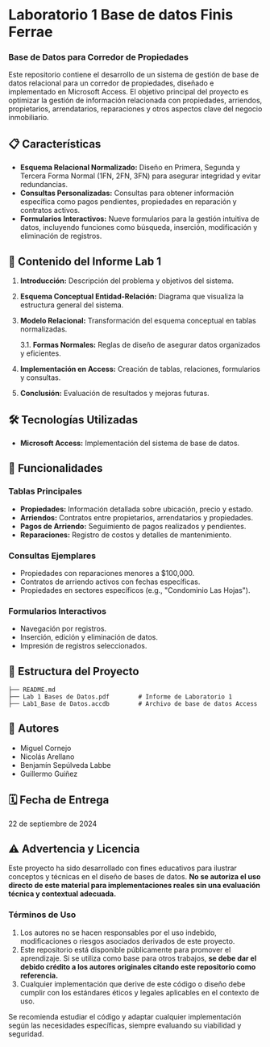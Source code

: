 # Laboratorio 1 Base de datos Finis Ferrae

<h3>Base de Datos para Corredor de Propiedades</h3>

Este repositorio contiene el desarrollo de un sistema de gestión de base de datos relacional para un corredor de propiedades, diseñado e implementado en Microsoft Access. El objetivo principal del proyecto es optimizar la gestión de información relacionada con propiedades, arriendos, propietarios, arrendatarios, reparaciones y otros aspectos clave del negocio inmobiliario.

## 📋 Características

- **Esquema Relacional Normalizado:** Diseño en Primera, Segunda y Tercera Forma Normal (1FN, 2FN, 3FN) para asegurar integridad y evitar redundancias.
- **Consultas Personalizadas:** Consultas para obtener información específica como pagos pendientes, propiedades en reparación y contratos activos.
- **Formularios Interactivos:** Nueve formularios para la gestión intuitiva de datos, incluyendo funciones como búsqueda, inserción, modificación y eliminación de registros.

## 📑 Contenido del Informe Lab 1

1. **Introducción:** Descripción del problema y objetivos del sistema.
2. **Esquema Conceptual Entidad-Relación:** Diagrama que visualiza la estructura general del sistema.
3. **Modelo Relacional:** Transformación del esquema conceptual en tablas normalizadas.
   
   3.1. **Formas Normales:** Reglas de diseño de asegurar datos organizados y eficientes.
5. **Implementación en Access:** Creación de tablas, relaciones, formularios y consultas.
6. **Conclusión:** Evaluación de resultados y mejoras futuras.

## 🛠️ Tecnologías Utilizadas

- **Microsoft Access:** Implementación del sistema de base de datos.

## 🚀 Funcionalidades

### Tablas Principales
- **Propiedades:** Información detallada sobre ubicación, precio y estado.
- **Arriendos:** Contratos entre propietarios, arrendatarios y propiedades.
- **Pagos de Arriendo:** Seguimiento de pagos realizados y pendientes.
- **Reparaciones:** Registro de costos y detalles de mantenimiento.

### Consultas Ejemplares
- Propiedades con reparaciones menores a $100,000.
- Contratos de arriendo activos con fechas específicas.
- Propiedades en sectores específicos (e.g., "Condominio Las Hojas").

### Formularios Interactivos
- Navegación por registros.
- Inserción, edición y eliminación de datos.
- Impresión de registros seleccionados.

## 📂 Estructura del Proyecto

```
├── README.md
├── Lab 1 Bases de Datos.pdf        # Informe de Laboratorio 1
├── Lab1_Base de Datos.accdb        # Archivo de base de datos Access
```

## 👥 Autores

- Miguel Cornejo
- Nicolás Arellano
- Benjamín Sepúlveda Labbe
- Guillermo Guiñez

## 🗓️ Fecha de Entrega
22 de septiembre de 2024


## ⚠️ Advertencia y Licencia

Este proyecto ha sido desarrollado con fines educativos para ilustrar conceptos y técnicas en el diseño de bases de datos. **No se autoriza el uso directo de este material para implementaciones reales sin una evaluación técnica y contextual adecuada.**

### Términos de Uso
1. Los autores no se hacen responsables por el uso indebido, modificaciones o riesgos asociados derivados de este proyecto.
2. Este repositorio está disponible públicamente para promover el aprendizaje. Si se utiliza como base para otros trabajos, **se debe dar el debido crédito a los autores originales citando este repositorio como referencia.**
3. Cualquier implementación que derive de este código o diseño debe cumplir con los estándares éticos y legales aplicables en el contexto de uso.

Se recomienda estudiar el código y adaptar cualquier implementación según las necesidades específicas, siempre evaluando su viabilidad y seguridad.



